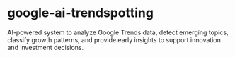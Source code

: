 # google-ai-trendspotting
AI-powered system to analyze Google Trends data, detect emerging topics, classify growth patterns, and provide early insights to support innovation and investment decisions.
